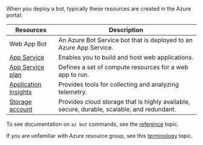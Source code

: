 When you deploy a bot, typically these resources are created in the Azure portal:

| Resources      | Description |
|----------------|-------------|
| Web App Bot | An Azure Bot Service bot that is deployed to an Azure App Service.|
| [App Service](https://docs.microsoft.com/azure/app-service/)| Enables you to build and host web applications.|
| [App Service plan](https://docs.microsoft.com/azure/app-service/azure-web-sites-web-hosting-plans-in-depth-overview)| Defines a set of compute resources for a web app to run.|
| [Application Insights](https://docs.microsoft.com/azure/application-insights/app-insights-overview)| Provides tools for collecting and analyzing telemetry.|
| [Storage account](https://docs.microsoft.com/azure/storage/common/storage-introduction)| Provides cloud storage that is highly available, secure, durable, scalable, and redundant.|

To see documentation on `az bot` commands, see the [reference](https://docs.microsoft.com/cli/azure/bot?view=azure-cli-latest) topic.

If you are unfamiliar with Azure resource group, see this [terminology](https://docs.microsoft.com/azure/azure-resource-manager/resource-group-overview#terminology) topic.
